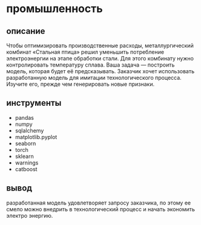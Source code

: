 # промышленность 
## описание
Чтобы оптимизировать производственные расходы, металлургический комбинат «Стальная птица» решил уменьшить потребление электроэнергии на этапе обработки стали. Для этого комбинату нужно контролировать температуру сплава. Ваша задача — построить модель, которая будет её предсказывать. Заказчик хочет использовать разработанную модель для имитации технологического процесса. Изучите его, прежде чем генерировать новые признаки.
## инструменты 
- pandas
- numpy
- sqlalchemy
- matplotlib.pyplot
- seaborn
- torch
- sklearn
- warnings
- catboost
## вывод
разработанная модель удовлетворяет запросу заказчика, по этому ее смело можно внедрить в технологический процесс и начать экономить электро энергию.
